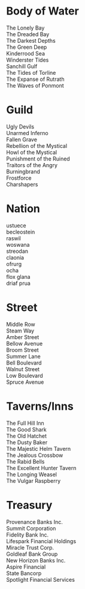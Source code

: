 # Body of Water
The Lonely Bay  
The Dreaded Bay  
The Darkest Depths  
The Green Deep  
Kinderrood Sea  
Winderster Tides  
Sanchill Gulf  
The Tides of Torline  
The Expanse of Rutrath  
The Waves of Ponmont
# Guild
Ugly Devils  
Unarmed Inferno  
Fallen Grave  
Rebellion of the Mystical  
Howl of the Mystical  
Punishment of the Ruined  
Traitors of the Angry  
Burningbrand  
Frostforce  
Charshapers
# Nation
ustuece  
becleostein  
raswil  
woswana  
streodan  
claonia  
ofrurg  
ocha  
flox glana  
driaf prua
# Street
Middle Row  
Steam Way  
Amber Street  
Bellow Avenue  
Broom Street  
Summer Lane  
Bell Boulevard  
Walnut Street  
Low Boulevard  
Spruce Avenue
# Taverns/Inns
The Full Hill Inn  
The Good Shark  
The Old Hatchet  
The Dusty Baker  
The Majestic Helm Tavern  
The Jealous Crossbow  
The Rabid Bells  
The Excellent Hunter Tavern  
The Longing Weasel  
The Vulgar Raspberry
# Treasury
Provenance Banks Inc.  
Summit Corporation  
Fidelity Bank Inc.  
Lifespark Financial Holdings  
Miracle Trust Corp.  
Goldleaf Bank Group  
New Horizon Banks Inc.  
Aspire Financial  
State Bancorp  
Spotlight Financial Services
